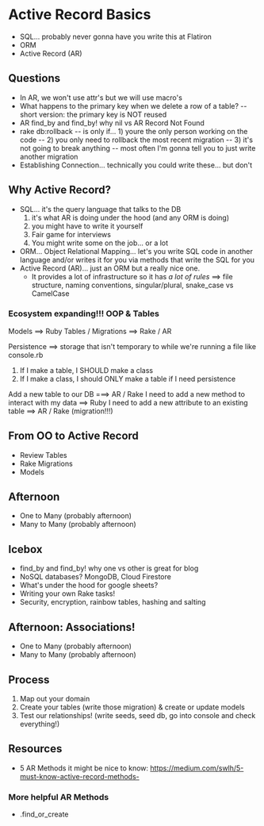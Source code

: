 # Active Record Basics
- SQL... probably never gonna have you write this at Flatiron 
- ORM
- Active Record (AR)

## Questions
- In AR, we won't use attr's but we will use macro's
- What happens to the primary key when we delete a row of a table?
    -- short version: the primary key is NOT reused
- AR find_by and find_by! why nil vs AR Record Not Found
- rake db:rollback 
    -- is only if... 1) youre the only person working on the code 
    -- 2) you only need to rollback the most recent migration
    -- 3) it's not going to break anything 
    -- most often I'm gonna tell you to just write another migration 
- Establishing Connection... technically you could write these... but don't 

## Why Active Record?
- SQL... it's the query language that talks to the DB 
    1. it's what AR is doing under the hood (and any ORM is doing)
    2. you might have to write it yourself 
    3. Fair game for interviews 
    4. You might write some on the job... or a lot 
- ORM... Object Relational Mapping... let's you write SQL code in another language and/or writes it for you via methods that write the SQL for you 
- Active Record (AR)... just an ORM but a really nice one. 
    - It provides a lot of infrastructure so it has *a lot of rules* ==> file structure, naming conventions, singular/plural, snake_case vs CamelCase


### Ecosystem expanding!!! OOP & Tables
Models ==> Ruby
Tables / Migrations ==> Rake / AR 

Persistence ==> storage that isn't temporary to while we're running a file like console.rb 

1. If I make a table, I SHOULD make a class 
2. If I make a class, I should ONLY make a table if I need persistence 


Add a new table to our DB  ===> AR / Rake
I need to add a new method to interact with my data  ==> Ruby 
I need to add a new attribute to an existing table ==> AR / Rake (migration!!!)


## From OO to Active Record
- Review Tables
- Rake Migrations
- Models



## Afternoon 
- One to Many (probably afternoon)
- Many to Many (probably afternoon)





## Icebox
- find_by and find_by! why one vs other is great for blog 
- NoSQL databases? MongoDB, Cloud Firestore 
- What's under the hood for google sheets? 
- Writing your own Rake tasks! 
- Security, encryption, rainbow tables, hashing and salting 
















## Afternoon:  Associations!
- One to Many (probably afternoon)
- Many to Many (probably afternoon)


## Process
1. Map out your domain 
2. Create your tables (write those migration) & create or update models 
3. Test our relationships! (write seeds, seed db, go into console and check everything!)










## Resources
- 5 AR Methods it might be nice to know: https://medium.com/swlh/5-must-know-active-record-methods-

### More helpful AR Methods
- .find_or_create

